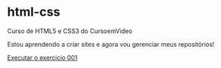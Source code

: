# html-css
Curso de HTML5 e CSS3 do CursoemVideo

Estou aprendendo a criar sites e agora vou gerenciar meus repositórios!


<a href="https://minneh8.github.io/html-css/exercicios/ex001/">Executar o exercicio 001</a>